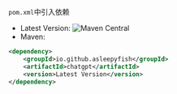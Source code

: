 `pom.xml`中引入依赖
- Latest Version: ![Maven Central](https://img.shields.io/maven-central/v/io.github.asleepyfish/chatgpt?color=blue)
- Maven:
```xml
<dependency>
    <groupId>io.github.asleepyfish</groupId>
    <artifactId>chatgpt</artifactId>
    <version>Latest Version</version>
</dependency>
```